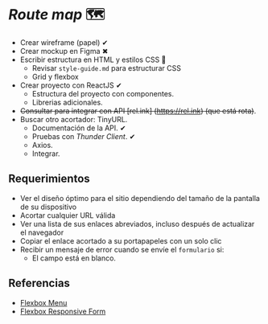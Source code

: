 # _Route map_ 🗺

- Crear wireframe (papel) ✔
- Crear mockup en Figma ✖
- Escribir estructura en HTML y estilos CSS 👟
  - Revisar `style-guide.md` para estructurar CSS
  - Grid y flexbox
- Crear proyecto con ReactJS ✔
  - Estructura del proyecto con componentes.
  - Librerias adicionales.
- ~~Consultar para integrar con API [rel.ink] (https://rel.ink) (que está rota)~~.
- Buscar otro acortador: TinyURL.
  - Documentación de la API. ✔
  - Pruebas con _Thunder Client_. ✔
  - Axios.
  - Integrar.

## Requerimientos

- Ver el diseño óptimo para el sitio dependiendo del tamaño de la pantalla de su dispositivo
- Acortar cualquier URL válida
- Ver una lista de sus enlaces abreviados, incluso después de actualizar el navegador
- Copiar el enlace acortado a su portapapeles con un solo clic
- Recibir un mensaje de error cuando se envíe el `formulario` si:
  - El campo está en blanco.

## Referencias

- [Flexbox Menu](https://codepen.io/abbeyjfitzgerald/pen/QdZjLE)
- [Flexbox Responsive Form](https://codepen.io/argyleink/pen/LYEegOO)
